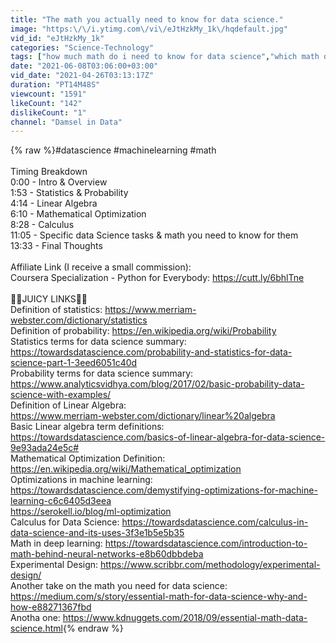 ```yaml
---
title: "The math you actually need to know for data science."
image: "https:\/\/i.ytimg.com\/vi\/eJtHzkMy_1k\/hqdefault.jpg"
vid_id: "eJtHzkMy_1k"
categories: "Science-Technology"
tags: ["how much math do i need to know for data science","which math do i need to know for data science","math in data science"]
date: "2021-06-08T03:06:00+03:00"
vid_date: "2021-04-26T03:13:17Z"
duration: "PT14M48S"
viewcount: "1591"
likeCount: "142"
dislikeCount: "1"
channel: "Damsel in Data"
---
```

{% raw %}#datascience #machinelearning #math <br /><br />Timing Breakdown<br />0:00 - Intro &amp; Overview<br />1:53 - Statistics &amp; Probability <br />4:14 - Linear Algebra <br />6:10 - Mathematical Optimization <br />8:28 - Calculus<br />11:05 - Specific data Science tasks &amp; math you need to know for them <br />13:33 - Final Thoughts <br /><br />Affiliate Link (I receive a small commission): <br />Coursera Specialization - Python for Everybody:  <a rel="nofollow" target="blank" href="https://cutt.ly/6bhlTne">https://cutt.ly/6bhlTne</a><br /><br />🍓🍍JUICY LINKS🍍🍓<br />Definition of statistics: <a rel="nofollow" target="blank" href="https://www.merriam-webster.com/dictionary/statistics">https://www.merriam-webster.com/dictionary/statistics</a><br />Definition of probability: <a rel="nofollow" target="blank" href="https://en.wikipedia.org/wiki/Probability">https://en.wikipedia.org/wiki/Probability</a><br />Statistics terms for data science summary: <a rel="nofollow" target="blank" href="https://towardsdatascience.com/probability-and-statistics-for-data-science-part-1-3eed6051c40d">https://towardsdatascience.com/probability-and-statistics-for-data-science-part-1-3eed6051c40d</a><br />Probability terms for data science summary: <br /><a rel="nofollow" target="blank" href="https://www.analyticsvidhya.com/blog/2017/02/basic-probability-data-science-with-examples/">https://www.analyticsvidhya.com/blog/2017/02/basic-probability-data-science-with-examples/</a><br />Definition of Linear Algebra: <br /><a rel="nofollow" target="blank" href="https://www.merriam-webster.com/dictionary/linear%20algebra">https://www.merriam-webster.com/dictionary/linear%20algebra</a><br />Basic Linear algebra term definitions: <a rel="nofollow" target="blank" href="https://towardsdatascience.com/basics-of-linear-algebra-for-data-science-9e93ada24e5c#">https://towardsdatascience.com/basics-of-linear-algebra-for-data-science-9e93ada24e5c#</a><br />Mathematical Optimization Definition: <a rel="nofollow" target="blank" href="https://en.wikipedia.org/wiki/Mathematical_optimization">https://en.wikipedia.org/wiki/Mathematical_optimization</a><br />Optimizations in machine learning: <a rel="nofollow" target="blank" href="https://towardsdatascience.com/demystifying-optimizations-for-machine-learning-c6c6405d3eea">https://towardsdatascience.com/demystifying-optimizations-for-machine-learning-c6c6405d3eea</a><br /><a rel="nofollow" target="blank" href="https://serokell.io/blog/ml-optimization">https://serokell.io/blog/ml-optimization</a><br />Calculus for Data Science: <a rel="nofollow" target="blank" href="https://towardsdatascience.com/calculus-in-data-science-and-its-uses-3f3e1b5e5b35">https://towardsdatascience.com/calculus-in-data-science-and-its-uses-3f3e1b5e5b35</a><br />Math in deep learning: <a rel="nofollow" target="blank" href="https://towardsdatascience.com/introduction-to-math-behind-neural-networks-e8b60dbbdeba">https://towardsdatascience.com/introduction-to-math-behind-neural-networks-e8b60dbbdeba</a><br />Experimental Design: <a rel="nofollow" target="blank" href="https://www.scribbr.com/methodology/experimental-design/">https://www.scribbr.com/methodology/experimental-design/</a><br />Another take on the math you need for data science: <a rel="nofollow" target="blank" href="https://medium.com/s/story/essential-math-for-data-science-why-and-how-e88271367fbd">https://medium.com/s/story/essential-math-for-data-science-why-and-how-e88271367fbd</a><br />Anotha one: <a rel="nofollow" target="blank" href="https://www.kdnuggets.com/2018/09/essential-math-data-science.html">https://www.kdnuggets.com/2018/09/essential-math-data-science.html</a>{% endraw %}
